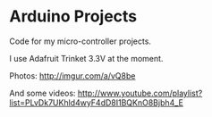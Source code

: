 Arduino Projects
================

Code for my micro-controller projects.

I use Adafruit Trinket 3.3V at the moment.

Photos: http://imgur.com/a/vQ8be

And some videos: http://www.youtube.com/playlist?list=PLvDk7UKhld4wyF4dD8I1BQKnO8Bjbh4_E
